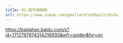 ```yaml
---
title: 01-高可用架构
url: https://www.yuque.com/gaollard/utbbp1/ci9s3a
---
```


<https://baijiahao.baidu.com/s?id=1712797974314216930&wfr=spider&for=pc>
